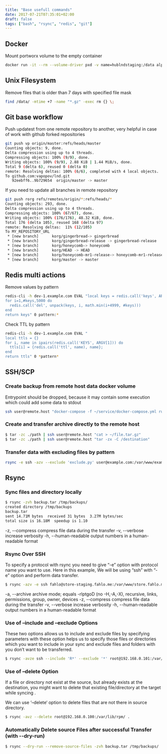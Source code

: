 ```yaml
---
title: "Base usefull commands"
date: 2017-07-21T07:35:01+02:00
draft: false
tags: ["bash", "rsync", "redis", "git"]
---
```


## Docker
Mount portworx volume to the empty container
```bash
docker run -it --rm --volume-driver pxd -v name=hublndstaging:/data alpine sh
```

## Unix Filesystem 
Remove files that is older than 7 days with specified file mask
```bash
find /data/ -mtime +7 -name "*.gz" -exec rm {} \;
```

## Git base workflow

Push updatest from one remote repository to another, very helpful in case of work with github forked repositories
```bash
git push vp origin/master:refs/heads/master
Counting objects: 9, done.
Delta compression using up to 4 threads.
Compressing objects: 100% (9/9), done.
Writing objects: 100% (9/9), 2.88 KiB | 1.44 MiB/s, done.
Total 9 (delta 6), reused 0 (delta 0)
remote: Resolving deltas: 100% (6/6), completed with 4 local objects.
To github.com:vapopov/lnd.git
   92eebff6..9b729654  origin/master -> master
```

If you need to update all branches in remote repository
```bash
git push rorg refs/remotes/origin/*:refs/heads/*
Counting objects: 293, done.
Delta compression using up to 4 threads.
Compressing objects: 100% (67/67), done.
Writing objects: 100% (176/176), 48.32 KiB, done.
Total 176 (delta 105), reused 168 (delta 97)
remote: Resolving deltas:  11% (12/105)
To MY_REPOSITORY_URL
 * [new branch]      korg/gingerbread-> gingerbread
 * [new branch]      korg/gingerbread-release -> gingerbread-release
 * [new branch]      korg/honeycomb-> honeycomb
 * [new branch]      korg/HEAD -> HEAD
 * [new branch]      korg/honeycomb-mr1-release-> honeycomb-mr1-release
 * [new branch]      korg/master -> master
```


## Redis multi actions

Remove values by pattern
```bash
redis-cli -h dev-1.example.com EVAL "local keys = redis.call('keys', ARGV[1])
for i=1,#keys,5000 do
  redis.call('del', unpack(keys, i, math.min(i+4999, #keys))) 
end 
return keys" 0 pattern:*
```
Check TTL by pattern
```bash
redis-cli -h dev-1.example.com EVAL "
local ttls = {}
for i, name in ipairs(redis.call('KEYS', ARGV[1])) do 
  ttls[i] = {redis.call('ttl', name), name}; 
end
return ttls" 0 *pattern*
```

## SSH/SCP

### Create backup from remote host data docker volume
Entrypoint should be dropped, because it may contain some execution which could add some data to stdout
```bash
ssh user@remote.host "docker-compose -f ~/service/docker-compose.yml run --entrypoint="" --rm servicename tar -zc /internal/volume" | tar -zx -C ~/where/to/create
```

### Create and transfer archive directly to the remote host
```bash
$ tar -zc ./path | ssh user@remote.host "cat > ~/file.tar.gz"
$ tar -zc ./path | ssh user@remote.host "tar -zx -C /destination"
```

### Transfer data with excluding files by pattern
```bash
rsync -e ssh -azv --exclude 'exclude.py' user@example.com:/var/www/example.com/ /var/www/example.com/
```

## Rsync

### Sync files and directory locally

```bash
$ rsync -zvh backup.tar /tmp/backups/
created directory /tmp/backups
backup.tar
sent 14.71M bytes  received 31 bytes  3.27M bytes/sec
total size is 16.18M  speedup is 1.10
```
-z, --compress          compress file data during the transfer
-v, --verbose           increase verbosity
-h, --human-readable    output numbers in a human-readable format

### Rsync Over SSH
To specify a protocol with rsync you need to give “-e” option with protocol name you want to use. Here in this example, We will be using “ssh” with “-e” option and perform data transfer.

```bash
$ rsync -azv -e ssh fahlo@store-staging.fahlo.me:/var/www/store.fahlo.me /var/www/store.fahlo.me
```
-a, --archive           archive mode; equals -rlptgoD (no -H,-A,-X), recursive, links, permissions, group, owner, devices
-z, --compress          compress file data during the transfer
-v, --verbose           increase verbosity
-h, --human-readable    output numbers in a human-readable format 

### Use of –include and –exclude Options
These two options allows us to include and exclude files by specifying parameters with these option helps us to specify those files or directories which you want to include in your sync and exclude files and folders with you don’t want to be transferred.

```bash
$ rsync -avze ssh --include 'R*' --exclude '*' root@192.168.0.101:/var/lib/rpm/ /root/rpm
```

### Use of –delete Option
If a file or directory not exist at the source, but already exists at the destination, you might want to delete that existing file/directory at the target while syncing .

We can use ‘–delete‘ option to delete files that are not there in source directory.

```bash
$ rsync -avz --delete root@192.168.0.100:/var/lib/rpm/ .
```

### Automatically Delete source Files after successful Transfer (with --dry-run)

```bash
$ rsync --dry-run --remove-source-files -zvh backup.tar /tmp/backups/
```
